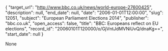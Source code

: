 {
  "target_url": "http://www.bbc.co.uk/news/world-europe-27600425", 
  "description": null, 
  "end_date": null, 
  "date": "2006-01-01T12:00:00", 
  "slug": 12051, 
  "subject": "European Parliament Elections 2014", 
  "publisher": "bbc.co.uk", 
  "open_access": false, 
  "title": "BBC:  Europeans reflect on EU elections", 
  "record_id": "20060101T120000/o/GjVntJdMVNiUvQ/dnaKg==", 
  "start_date": null
}

None
